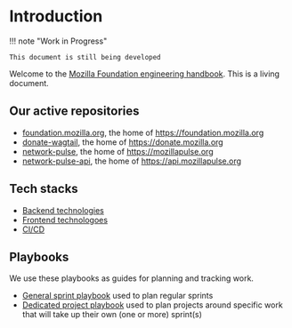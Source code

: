 # Introduction

!!! note "Work in Progress"

    This document is still being developed

Welcome to the [Mozilla Foundation engineering handbook](https://mozillafoundation.github.io/engineering-handbook/). This is a living document.

## Our active repositories

- [foundation.mozilla.org](https://github.com/mozilla/foundation.mozilla.org), the home of https://foundation.mozilla.org
- [donate-wagtail](https://github.com/mozilla/donate-wagtail), the home of https://donate.mozilla.org
- [network-pulse](https://github.com/mozilla/network-pulse), the home of https://mozillapulse.org
- [network-pulse-api](https://github.com/mozilla/network-pulse-api), the home of https://api.mozillapulse.org

## Tech stacks

- [Backend technologies](./tech/backend.md)
- [Frontend technologoes](./tech/frontend.md)
- [CI/CD](./tech/ci-cd.md)

## Playbooks

We use these playbooks as guides for planning and tracking work.

- [General sprint playbook](./playbooks/sprints.md) used to plan regular sprints
- [Dedicated project playbook](./playbooks/projects.md) used to plan projects around specific work that will take up their own (one or more) sprint(s)

